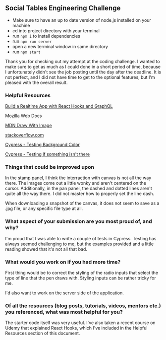 ## Social Tables Engineering Challenge

* Make sure to have an up to date version of node.js installed on your machine
* cd into project directory with your terminal
*  run ```npm i``` to install dependencies
* run ```npm run server```
* open a new terminal window in same directory
* run ```npm start```

Thank you for checking out my attempt at the coding challenge. I wanted to make sure to get as much as I could done in a short period of time, because I unfortunately didn't see the job posting until the day after the deadline. It is not perfect, and I did not have time to get to the optional features, but I'm pleased with the overall result.

### Helpful Resources

[Build a Realtime App with React Hooks and GraphQL](https://www.udemy.com/build-a-realtime-app-with-react-hooks-and-graphql/)

Mozilla Web Docs

[MDN Draw With Image](https://developer.mozilla.org/en-US/docs/Web/API/Canvas_API/Tutorial/Using_images)

[stackoverflow.com](https://stackoverflow.com/)

[Cypress - Testing Background Color](https://stackoverflow.com/questions/52085409/unable-to-test-the-background-color-of-a-footer-using-cypress-io-it-throws-erro)

[Cypress - Testing if something isn't there](https://stackoverflow.com/questions/48915773/cypress-test-if-element-does-not-exist)

### Things that could be improved upon

In the stamp panel, I think the interraction with canvas is not all the way there. The images come out
a little wonky and aren't centered on the cursor. Additionally, in the pan panel, the dashed and dotted lines aren't quite all the way there. I did not master how to properly set the line dash.

When downloading a snapshot of the canvas, it does not seem to save as a .jpg file, or any specific 
file type at all.

### What aspect of your submission are you most proud of, and why?

I'm proud that I was able to write a couple of tests in Cypress. Testing has always seemed 
challenging to me, but the examples provided and a little reading showed that it's not all that bad.

### What would you work on if you had more time?

First thing would be to correct the styling of the radio inputs that select the type of line 
that the pen draws with. Styling inputs can be rather tricky for me.

I'd also want to work on the server side of the application.

### Of all the resources (blog posts, tutorials, videos, mentors etc.) you referenced, what was most helpful for you?

The starter code itself was very useful. I've also taken a recent course on Udemy that explained 
React Hooks, which I've included in the Helpful Resources section of this document.
